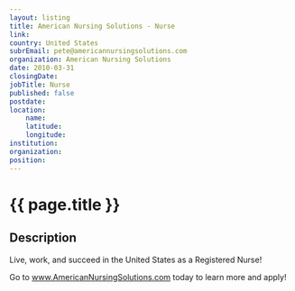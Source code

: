```yaml
---
layout: listing
title: American Nursing Solutions - Nurse
link:
country: United States
subrEmail: pete@americannursingsolutions.com
organization: American Nursing Solutions 
date: 2010-03-31
closingDate: 
jobTitle: Nurse
published: false
postdate:
location:
	name: 
	latitude: 
	longitude: 
institution: 
organization: 
position: 
--- 
```



# {{ page.title }}

## Description

Live, work, and succeed in the United States as a Registered Nurse!

Go to www.AmericanNursingSolutions.com today to learn more and apply!
